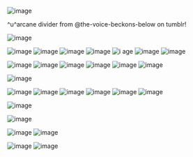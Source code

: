 



![image](https://64.media.tumblr.com/38010f71eff93aa77be791a6a6c4d011/4c4a9a7b84eb7caa-a5/s400x600/1c15331a567765c7a9eb66da959ff88ac7ea5307.gifv)


^u^arcane divider from @the-voice-beckons-below on tumblr!


![image](https://64.media.tumblr.com/f8c85648587ede6bfeee5a80768ba509/24c78518d0096409-23/s2048x3072/729e5027b5190e2feb3392cf802bda010f7d4cf3.png)


![image](https://64.media.tumblr.com/6cacd2760777134adb21f83e915674ef/181ef86fd5fa91d2-12/s100x200/fd6feef765ceb6b485bdb73d184669e004e714da.gifv)
![image](https://64.media.tumblr.com/a43abfe74b7f87ede8bbf4c70381b4db/181ef86fd5fa91d2-32/s100x200/3ac9f407ee7754f4dc6862d69a31ae9b986738f0.gifv)
![image](https://64.media.tumblr.com/9b7f904bc044ab2bdde35631920580b8/181ef86fd5fa91d2-bc/s100x200/10e5c29b0fd78f348d4f440348526ac33419d85e.gifv)
![image](https://64.media.tumblr.com/fa787a9840c26e9d280e7f72fb2e540b/ef52e834644ced43-ee/s250x400/1b0787c528690836edfa9f7faf1c826a08385eeb.gifv)
![i age](https://64.media.tumblr.com/9286efa9cc52aa37470952c26e9a02b7/2ae7a63d2b103366-dc/s100x200/5ab36691131561c1de7337dec8262b4b5ef8018b.gifv)
![image](https://64.media.tumblr.com/b40405167716b641c07ce4a64a3f86d4/389edd42d3c2fbdf-06/s100x200/6a7b519af5d5cee647076250db87a1c4db80e39f.gifv)
![image](https://64.media.tumblr.com/c70f686f0b27b83aa11e98456a8d33c5/1a7499e8ed08e8b1-4a/s640x960/344e39f043da36d54408dd07168b4ef399f5639a.pnj)

![image](https://64.media.tumblr.com/99db8056efdcb688b498f2d704cb7bd5/5d4f8a7191df8bdf-bd/s250x400/ab00678c805724450ea63da23ac537571b4b5967.gifv)
![image](https://64.media.tumblr.com/93814677586b092d8a93d53787f1455a/76ca37f2e72b9e5e-ed/s100x200/529fbca5f58171de7ae6c9882cd0a4e80e921110.gifv)
![image](https://64.media.tumblr.com/932e11ab05750b5d77d08a7d72ffc686/389edd42d3c2fbdf-d1/s100x200/5e235f0325d79403615072aa70c0fa0f9b339ec7.gifv)
![image](https://64.media.tumblr.com/cabf468f2d5a024e41ceafe5b69a586a/181ef86fd5fa91d2-2e/s100x200/3c4e495b29a66a46cf60b886cebb7bc0963b474b.gifv)
![image](https://64.media.tumblr.com/542c5601c2267ebe37c85ef973d56228/181ef86fd5fa91d2-5f/s100x200/c65081e8d7890be7dc4eda80cf21f53a1892a5b2.gifv)
![image](https://64.media.tumblr.com/2c2004cb4eea57360236232b33097d45/181ef86fd5fa91d2-e5/s100x200/b6c875c277b2e2167e3d782b7aff608efe0beddd.gifv)

![image](https://64.media.tumblr.com/5bf156324078fa2ea49b24c058e2218e/b712a005740dadb7-1b/s400x600/e358ab6691769b50bef1936e72b7442c1ebcd8c1.gifv)



![image](https://images-wixmp-ed30a86b8c4ca887773594c2.wixmp.com/f/668320ee-f33b-41b2-a769-76b8b10407a7/d58le6h-12703275-7877-4ce8-b2d8-37a6ada20d2a.png?token=eyJ0eXAiOiJKV1QiLCJhbGciOiJIUzI1NiJ9.eyJzdWIiOiJ1cm46YXBwOjdlMGQxODg5ODIyNjQzNzNhNWYwZDQxNWVhMGQyNmUwIiwiaXNzIjoidXJuOmFwcDo3ZTBkMTg4OTgyMjY0MzczYTVmMGQ0MTVlYTBkMjZlMCIsIm9iaiI6W1t7InBhdGgiOiJcL2ZcLzY2ODMyMGVlLWYzM2ItNDFiMi1hNzY5LTc2YjhiMTA0MDdhN1wvZDU4bGU2aC0xMjcwMzI3NS03ODc3LTRjZTgtYjJkOC0zN2E2YWRhMjBkMmEucG5nIn1dXSwiYXVkIjpbInVybjpzZXJ2aWNlOmZpbGUuZG93bmxvYWQiXX0.4zmzc0PwumwiXnlTdAYHGpDS2jU_mmddapSH4FptD6w)
![image](https://images-wixmp-ed30a86b8c4ca887773594c2.wixmp.com/f/4b99106a-3402-4f73-b3ea-ccea471b98e1/d6oaqhg-a5e6555f-7f40-4fae-9bd0-d5eb55c8aea5.png/v1/fill/w_99,h_55,q_80,strp/roxy_lalonde_stamp_by_millionsofstamps_d6oaqhg-fullview.jpg?token=eyJ0eXAiOiJKV1QiLCJhbGciOiJIUzI1NiJ9.eyJzdWIiOiJ1cm46YXBwOjdlMGQxODg5ODIyNjQzNzNhNWYwZDQxNWVhMGQyNmUwIiwiaXNzIjoidXJuOmFwcDo3ZTBkMTg4OTgyMjY0MzczYTVmMGQ0MTVlYTBkMjZlMCIsIm9iaiI6W1t7ImhlaWdodCI6Ijw9NTUiLCJwYXRoIjoiXC9mXC80Yjk5MTA2YS0zNDAyLTRmNzMtYjNlYS1jY2VhNDcxYjk4ZTFcL2Q2b2FxaGctYTVlNjU1NWYtN2Y0MC00ZmFlLTliZDAtZDVlYjU1YzhhZWE1LnBuZyIsIndpZHRoIjoiPD05OSJ9XV0sImF1ZCI6WyJ1cm46c2VydmljZTppbWFnZS5vcGVyYXRpb25zIl19.cNSJdvhJ87L3kVQg1lPQt91pJSdgnRIzJnUR8eDzQ08)
![image](https://64.media.tumblr.com/24a0cc79a3226da9a5f323d0c64c29d7/e99f5fa9ef28966c-e3/s100x200/8119a9d44f80eac9ca6e3e0e8baec9b3798d50db.pnj)
![image](https://64.media.tumblr.com/63a649dca7f4ee0c0d90fa0e5547df3b/e9001c81893da2e0-79/s100x200/0ba9d6e491b9fea8208db63bea739371783a4c2f.pnj)
![image](https://64.media.tumblr.com/10e3bdf329faed50e567d0bd22e2a295/f932c852b906bc08-c3/s100x200/4db27c50ff3d00794284d412886b0e6b0331c65c.gifv)
![image](https://64.media.tumblr.com/2d9bcfc98648344dc4a4f80289051ff8/fefbda9ca24e67d8-82/s100x200/c662c141ff9ab9ba2bcc0977be738939a1218ebc.gifv)


![image](https://64.media.tumblr.com/40fd4e4352aeb36975cae21af655f9b6/73f3a61cc969dd29-0e/s250x400/cbb30d26101dbf73a2fe633faf3cfc2c3928655d.pnj)



![image](https://64.media.tumblr.com/91bb5aecaa6611e392cda2c831f5898d/609c10468ba812db-c9/s640x960/c96d8af0649923f573c44565cfef888ba93a575d.gifv)


![image](https://64.media.tumblr.com/8dda64b0e94d450bad5728a7c37b80a4/76a41a0dc2177ee1-59/s250x400/31be359c63b24649bceebc4e457fd565986b6bfc.gifv)
![image](https://64.media.tumblr.com/1d642ee1380335146fc4768f941b6852/76a41a0dc2177ee1-6d/s250x400/f8b0bbb26fc913ed9d2ec57b50bc5abb782b455f.gifv)


![image](https://64.media.tumblr.com/fdaa8c1ef02a1c338d9c3486515f4905/76a41a0dc2177ee1-f5/s250x400/12fe28e3f3fa2aadf107f3bbcfde8ae5f0743fc8.gifv)
![image](https://64.media.tumblr.com/d7a100c79eab6c64617ba57494082cc6/76a41a0dc2177ee1-f5/s250x400/5406052d114db0a62943ec602d1093b3b3ab1e5b.gifv)
